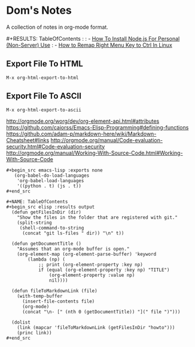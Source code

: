 # Dom's Notes

A collection of notes in org-mode format.

#+RESULTS: TableOfContents
: 
: - [How To Install Node.js For Personal (Non-Server) Use](../blob/master/howto/install-nodejs.org)
: - [How to Remap Right Menu Key to Ctrl In Linux](../blob/master/howto/remap-right-menu-key-to-ctrl.org)


## Export File To HTML

`M-x org-html-export-to-html`

## Export File To ASCII

`M-x org-html-export-to-ascii`

http://orgmode.org/worg/dev/org-element-api.html#attributes
https://github.com/caiorss/Emacs-Elisp-Programming#defining-functions
https://github.com/adam-p/markdown-here/wiki/Markdown-Cheatsheet#links
http://orgmode.org/manual/Code-evaluation-security.html#Code-evaluation-security
http://orgmode.org/manual/Working-With-Source-Code.html#Working-With-Source-Code

```elisp
#+begin_src emacs-lisp :exports none
   (org-babel-do-load-languages
    'org-babel-load-languages
    '((python . t) (js . t))
#+end_src

#+NAME: TableOfContents
#+begin_src elisp :results output
  (defun getFilesInDir (dir)
    "Show the files in the folder that are registered with git."
    (split-string
     (shell-command-to-string
      (concat "git ls-files " dir)) "\n" t))

  (defun getDocumentTitle ()
    "Assumes that an org-mode buffer is open."
    (org-element-map (org-element-parse-buffer) 'keyword
        (lambda (np) (
            ;; print (org-element-property :key np)
            if (equal (org-element-property :key np) "TITLE")
                (org-element-property :value np)
                nil))))

  (defun fileToMarkdownLink (file)
    (with-temp-buffer
      (insert-file-contents file)
      (org-mode)
      (concat "\n- [" (nth 0 (getDocumentTitle)) "](" file ")")))

  (dolist
    (link (mapcar 'fileToMarkdownLink (getFilesInDir "howto")))
    (princ link))
#+end_src

```
